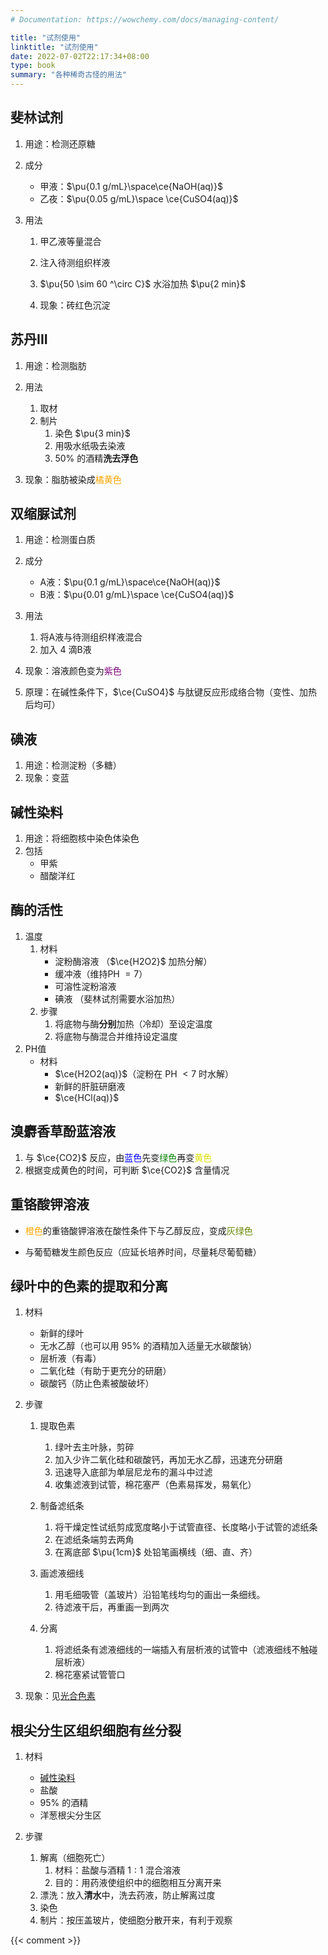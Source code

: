 ```yaml
---
# Documentation: https://wowchemy.com/docs/managing-content/

title: "试剂使用"
linktitle: "试剂使用"
date: 2022-07-02T22:17:34+08:00
type: book
summary: "各种稀奇古怪的用法" 
---
```


## 斐林试剂

1. 用途：检测还原糖
2. 成分

	  - 甲液：$\pu{0.1 g/mL}\space\ce{NaOH(aq)}$
	- 乙夜：$\pu{0.05 g/mL}\space \ce{CuSO4(aq)}$
3. 用法
	1. 甲乙液等量混合
	2. 注入待测组织样液
	3. $\pu{50 \sim 60 ^\circ C}$ 水浴加热 $\pu{2 min}$

	4. 现象：砖红色沉淀


## 苏丹III

1. 用途：检测脂肪
2. 用法
	1. 取材
	2. 制片
		1. 染色 $\pu{3 min}$
		2. 用吸水纸吸去染液
		3. $50\%$ 的酒精**洗去浮色**

3. 现象：脂肪被染成<font color=orange>橘黄色</font>

## 双缩脲试剂

1. 用途：检测蛋白质
2. 成分
	- A液：$\pu{0.1 g/mL}\space\ce{NaOH(aq)}$
	- B液：$\pu{0.01 g/mL}\space \ce{CuSO4(aq)}$

3. 用法
	1. 将A液与待测组织样液混合
	2. 加入 $4$ 滴B液
4. 现象：溶液颜色变为<font color=purple>紫色</font>
5. 原理：在碱性条件下，$\ce{CuSO4}$ 与肽键反应形成络合物（变性、加热后均可）

## 碘液

1. 用途：检测淀粉（多糖）
2. 现象：变蓝

## 碱性染料

1. 用途：将细胞核中染色体染色
2. 包括
	- 甲紫
	- 醋酸洋红

## 酶的活性

1. 温度
	1. 材料
		- 淀粉酶溶液 （$\ce{H2O2}$ 加热分解）
		- 缓冲液（维持PH $= 7$）
		- 可溶性淀粉溶液
		- 碘液 （斐林试剂需要水浴加热）
	2. 步骤
		1. 将底物与酶**分别**加热（冷却）至设定温度
		2. 将底物与酶混合并维持设定温度
2. PH值
	- 材料
		- $\ce{H2O2(aq)}$（淀粉在 PH $<7$ 时水解）
		- 新鲜的肝脏研磨液
		- $\ce{HCl(aq)}$

## 溴麝香草酚蓝溶液

1. 与 $\ce{CO2}$ 反应，由<font color=blue>蓝色</font>先变<font color=green>绿色</font>再变<font color=dayellow>黄色</font>
2. 根据变成黄色的时间，可判断 $\ce{CO2}$ 含量情况

## 重铬酸钾溶液

- <font color=orange>橙色</font>的重铬酸钾溶液在酸性条件下与乙醇反应，变成<font color=#668800>灰绿色</font>

- 与葡萄糖发生颜色反应（应延长培养时间，尽量耗尽葡萄糖）

## 绿叶中的色素的提取和分离

1. 材料

	  - 新鲜的绿叶
	  - 无水乙醇（也可以用 $95\%$ 的酒精加入适量无水碳酸钠）
	  - 层析液（有毒）
	  - 二氧化硅（有助于更充分的研磨）
	  - 碳酸钙（防止色素被酸破坏）
2. 步骤
     1. 提取色素
          1. 绿叶去主叶脉，剪碎
          2. 加入少许二氧化硅和碳酸钙，再加无水乙醇，迅速充分研磨
          3. 迅速导入底部为单层尼龙布的漏斗中过滤
          4. 收集滤液到试管，棉花塞严（色素易挥发，易氧化）

     2. 制备滤纸条
          1. 将干燥定性试纸剪成宽度略小于试管直径、长度略小于试管的滤纸条
          2. 在滤纸条端剪去两角
          3. 在离底部 $\pu{1cm}$ 处铅笔画横线（细、直、齐）

     3. 画滤液细线
          1. 用毛细吸管（盖玻片）沿铅笔线均匀的画出一条细线。
          2. 待滤液干后，再重画一到两次

     4. 分离
          1. 将滤纸条有滤液细线的一端插入有层析液的试管中（滤液细线不触碰层析液）
          2. 棉花塞紧试管管口

3. 现象：见[光合色素](光合色素.md)

## 根尖分生区组织细胞有丝分裂

1. 材料
	- [碱性染料](#碱性染料)
	- 盐酸
	- $95\%$ 的酒精
	- 洋葱根尖分生区

2. 步骤
	1. 解离（细胞死亡）
		1. 材料：盐酸与酒精 $1:1$ 混合溶液
		2. 目的：用药液使组织中的细胞相互分离开来
	2. 漂洗：放入**清水**中，洗去药液，防止解离过度
	3. 染色
	4. 制片：按压盖玻片，使细胞分散开来，有利于观察





{{< comment >}}
